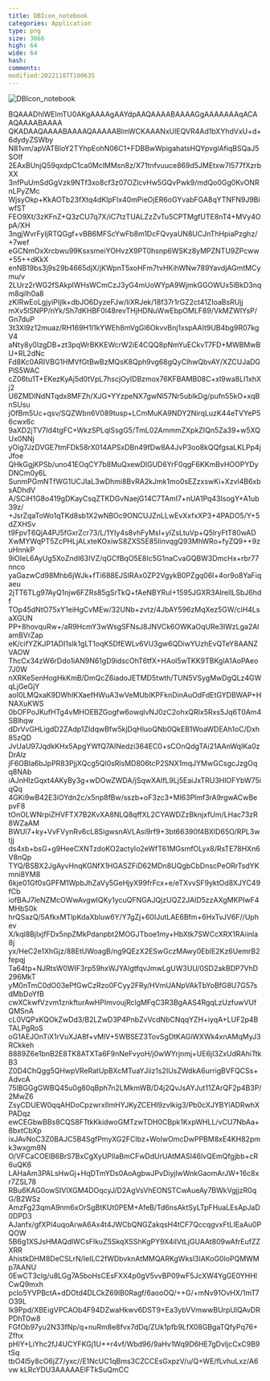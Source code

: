 ```yaml
---
title: DBIcon_notebook
categories: Application
type: png
size: 3666
high: 64
wide: 64
hash: 
comments: 
modified:20221107T100635
---
```

![DBIcon_notebook][1]

[1]: data:image/png;base64,iVBORw0KGgoAAAANSUhEUgAAAEAAAABACAYAAAHdbkFIAAAABGdBTUEAALGPC/xh
BQAAADhlWElmTU0AKgAAAAgAAYdpAAQAAAABAAAAGgAAAAAAAqACAAQAAAABAAAA
QKADAAQAAAABAAAAQAAAAABlmWCKAAANxUlEQVR4Ad1bXYhdVxU+d+6dydyZSWby
N81vm/apVATBloY2TYhpEohN06C1+FDBBwWpigahatsHQYpvglAfiqBSQaJ5SOIf
2EAxBUnjQ59qxdpC1ca0MclMMsn8z/X71tnfvuuce869d5JMEtxw7l577fXzrbXX
3nfPuUmSdGgVzk9NTf3xo8cf3z07OZlcvHw5GQvPwk9/mdQo0Gg0KvONRnLPyZMc
WjsyOkp+KkAOTb23fXtq4dKlpFIx40mPieOjER6oGYvabFGA8qYTNFN9J9BiwfST
FEO9Xt/3zKFnZ+Q3zCU7q7X/iC7tzTUALZzZvTu5CPTMgfUTE8nT4+MVy4OpA/XH
3ngjWvrFyIjRTQGgf+vBB6MFScYwFb8m1DcFQvyaUN8UCJnThHpiaPzghz/+7wef
eGCNmOxXrcbwu99KsxsmeiYOHvzX9PT0hsnp6WSKz8yMPZNTU9ZPcww+55++dKkX
enNB19bs3j9s29b4665djX/jKWpnT5xoHFm7tvHKihWNw789YavdjAGmtMCymu/v
2LUrz2rWG2fSAkplWHsWCmCzJ3yG4mUoWYpA9WjmkGGOWUx5lBkD3nqm8qiIh0a8
zKIRwEoLgjyiPljlk+dbJO6DyzeFJw/IiXRJek/18f37r1rGZ2ct41ZIoaBsRUjj
mXv5lSNPP/nYk/Sh7dKHBF0l48revTHjHDNuWwEbpOMLF89/VkMZWIYsP/Gn7duP
3t3Xl9z12muaz/RH169H1I1kYWEh8mVgGl6OkvvBnj1xspAAIt9UB4bg9R07kgV4
aNty8y0IzgDB+zt3pqWrBKKEWcrW2iE4CQQ8pNmYuECkvT7FD+MWBMwBU+RL2dNc
Fd8Kc0ARIVBG1HMVfGtBwBzMQsK8Qph9vg68gQyClhwQbvAY/XZCUJaDGPlS5WAC
cZ06tu1T+EKezKyAj5d0tVpL7hscjOyIDBzmox76KFBAMB08C+xI9wa8LI1xhXj2
U6ZMDlNdNTqdx8MFZh/XJG+YYzpeNX7gwNl57Nr5ublkDg/pufn55kO+xqBnSUsu
jOfBm5Uc+qsv/SQZWbn6V089tusp+LCmMuKA9NDY2NirqLuzK44eTVYeP56cwx6c
9aXD2jTV7Id4tgFC+WkzSPLqlSsgG5/TmL02AmmmZXpkZIQn5Za39+w5XQUx0NNj
yOig7JzDVGE7tmFDk58rX014APSxDBn49fDw8A4JvP3oo8kQQfgsaLKLPp4jJfoe
QHkGgjKPSb/uno41EOqCY7b8MuQxewDlGUD6YrF0qgF6KKmBvHOOPYDyDNCm0y6L
SunmPGmNTfWG1UCJIaL3wDhmi8BvRA2kJmk1mo0sEZzxswKi+Xzvl4B6xbsADhdV
A/SCiH1G8o419gDKayCsqZTKDGvNaejG14C7TAmI7+nUA1Pq43IsogY+A1ub39z/
+JsrZqaToWo1qTKd8sb1X2wNBOc9ONCUJZnLLwEvXxfxXP3+4PADO5/Y+5dZXHSv
t9FpvT6QjA4PJ5fGxrZcr73/L/1YIy4s8vhFyMsI+yIZsLtuVp+Q5lryFtT80wAD
XwMYWqPT5ZcPHLjALxteKOxiwS8ZXS5E85IinvqgQ93MhWRo+fyZQ9++9zuHnnkP
9iOIeL6AyUg5XoZndI63IVZ/qGCfBqO5E8Ic5G1naCvaGQBW3DmcHx+rbr77nnco
yaGazwCd98Mhb6jWJk+fTi688EJSIRAx0ZP2VgykB0PZgq06l+4or9o8YaFiqaeu
2jTT6TLg97AyQ1njw6FZRs85gSrTkQ+fAeNBYRuI+1595JGXR3AIrellLSbJ6hdf
TOp45dNtO75xY1eiHgCvMEw/32UNb+zvtz/4JbAY596zMqXez5GW/ciH4LsaXGUN
PP+8hovquRw+/aR9HcmY3wWsgSFNsJ8JNVCk6OWKaOqURe3lWzLga2AlamBVrZap
eK/cifYZKJP1ADI1sIk1gLT1oqK5DfEWLv6VU3gw6QDiwYUzhEvQTeY8AANZVAOW
ThcCx34zW6rDdo1iAN9N61gD9idscOhT6tfX+HAol5wTKK9TBKglA1AoPAeo7J0W
nXRKeSenHogHkKmB/DmQcZ6iadoJETMD5twth/TUN5VSygMwDgQLz4GWqLjGeGjY
aoI0LMQxaK9DWhlKXaefHWuA3wVeMUbIKPFknDinAuOdFdEtGYDBWAP+HNAXuKWS
0bOFPoJKufHTg4vMHOEBZGogfw6owqlvNJ0zC2ohxQRIx5Rxs5Jq6T0Am4SBlhqw
dDrVvGHLigdD2ZAdp1ZIdqwBfw5kjDqHluoQNb0QkEB1WoaWDEAh1oC/Dxh85zQD
JvUaU97JqdkKHx5ApgYWfQ7AINedzi364EC0+sCOnQdgTAi21AAnWqIKa0zDrAlz
jF6OBIa6bJpPR83PjjXQcg5Ql0sRlsMD806tcP2SNX1mqJYMwGCsgcJzgOqq8NAb
iAJnHlzGqxt4AKyBy3g+wDOwZWDA/jSqwXAlfL9Lj5EaiJxTRU3HlOFYbW75iqQq
4GKi9wB42E3iOYdn2c/x5np8fBw/sszb+oF3zc3+Ml63Plmf3rA9rgwACwBepvF8
tOnOLWNrpiZHVFTX7B2KvXA8NLQ8qffXL2CYAWDZzBknjxfUm/LHac73zR8WZaAM
BWUl7+ky+VvFVynRv6cL8SigwsnAVLAsi9rf9+3bt66390f4BXID65O/RPL3wtjj
ds4xb+bsG+g9HeeCXNTzdoKO2actyIo2eWfT61MGsmfOLyx8/RsTE78HXn6V8nQp
TYQ/BSBX2JgAyvHnqKGNfX1HGASZFiD62MDn8UQgbCbDnscPeORrTsdYKmni8YM8
6kje01Gf0sGPFM1WpbJhZaVy5GeHjyX99frFcx+e/eTXvvSF9yktOd8XJYC49fCb
iofBAJ7leNZMcOWwAvgwIQKy1ycuQFNGAJQjzUQZ2JAID5zzAXgMKPIwF4MHbS0k
hrQSazQ/5AfkxMTlpKdaXbluw6Y/Y7gZj+60IJutLAE6Bfm+6HxTvJV6F//Uphev
X/kql8BjIxjfFDx5npZMkPdanpbt2MOGJTboe1my+HbXtk7SWCcXRX1RAiinla8j
yx/HeC2e1XhGjz/88EtUWoagB/ng9QEzX2ESwGczMAwy0EblE2Kz6UemrB2fepqj
Ta64tp+NJRtsW0WIF3rp59hxWJYAlgtfqvJmwLgUW3UU/0SD2akBDP7VhD296MkT
yM0nTmC0dO03ePfGwCzRzo0FCyy2FRy/HVmUANpVAkTbYoBfG8U7G57sdMbDoYfB
cwXCkwfVzvm1znkfturAwHPImvoujRclgMFqC3R3BgAAS4RgqLzUzfuwVUfQMSnA
cL0VQPxKQOkZwDd3/B2LZwD3P4PnbZvVcdNbCNqqYZH+iyqA+LUF2p4BTALPgRoS
oG1AEJOnTiX1rVuXJA8f+vMlV+5WBSEZ3TovSgDtKAGiWXWk4xnAMqMyJ3RCkkeh
8889Z6e1bnB2E8TK8ATXTa6F9nNeFvyoH/j0wWYrjnmj+UE6jI3ZxUdRAhiTtkB3
Z0D4ChQgg5QHwpVReRatUpBXcMTuaYJiiz1s2IUsZWdkA6urrigBVFQCSs+AdvcA
75lBGGgGWBQ45u0g80qBph7n2LMkmWB/D4j2QvJsAYJut11ZArQF2p4B3P/2MwZ6
ZsyCDUEW0qqAHDoCpzwrxIImHYJKyZCEHI9zvlkig3/Pb0cXJYBYlADRwhXPADqz
ewCEGbwBBs8CQS8FTtkKkidwoGMTzwTDH0CBpk1KxpWHLL/vCU7NbAa+8bxtCbXp
ixJAvNoC3Z0BAJC5B4SgfPmyXG2FCIbz+WoIwOmcDwPPBM8xE4KH82pmk3wxgm8N
O/VFCaCOElB6BrS7BxCgXyUPIlaBmCFwDdUrUAtMASI46lvQEmQfgjbb+cR6uQK6
LAHaAm3PALsHwGj+HqDTmYDs0AoAgbwJPvDiyjlwWnkGaomArJW+16c8xr7ZSL78
RBu6KAG0owSIVlXGM4DOqcyJ/D2AgVsVhEONSTCwAueAy7BWkVgjjzR0qG/B2WSz
AmzFg23qmA9nm6xOrSgBtKUt0PEM+AfeB/Td6nsAktSyLTpFHuaLEsApJaD0DPD3
AJanfx/gfXPl4uqoArwA6Ax4t4JWCbQNGZakqsH4tCF7QccqgvxFtLIEaAu0PQOW
5B6g1XSJsHMAQdlWCsFlkuZ5SkqXSShKgPY9X4iIVtLjGUAAt809wAfrEufZZXRR
AhistkDHM8DeCSLrN/IeILC2fWDbvknAtMMQARKgWksl3IAKoG0loPQMWMp7AANU
0EwCT3clg/u8LGg7A5boHsCEsFXX4p0gV5vvBP09wF5JcXW4YgGE0YHHICwQ9mxh
pcIo5YVPBctA+dDOtd4DLCkZ69lB0Ragf/6aooOQ/++G/+mNv91OvHX/1mT7O39L
lk9Ppd/XBEigVPCAOb4F94DZwaHkwv6DST9+Ea3ybVVmwwBUrpUlQAvDRPDhT0w8
FGfOb97yu2N33fNp/q+nuRm8e8fvx7dDq/ZUk1pfb9LfX08GBgaTQfyPq76+Zfhx
pHIY+LiYhc2fJ4UCYFKGj1U++r4vf/Wbd96/9aHv1Wq9D6HE7gDvljcCxC9B9tSq
tbO4l5y8cO6jZ7/yxc//E1NcUC1qBms3CZCCEsGxpzV/u/Q+WE/fLvhuLxz/A6vw
kLRcYDU3AAAAAElFTkSuQmCC

